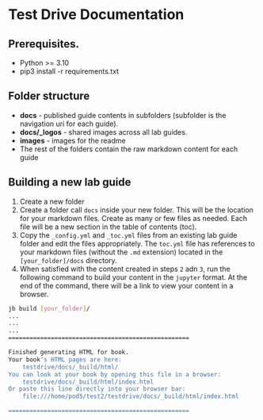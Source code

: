 # Test Drive Documentation

## Prerequisites.

- Python >= 3.10
- pip3 install -r requirements.txt

## Folder structure

- **docs** - published guide contents in subfolders (subfolder is the navigation uri for each guide).
- **docs/_logos** - shared images across all lab guides.
- **images** - images for the readme
- The rest of the folders contain the raw markdown content for each guide

## Building a new lab guide

1. Create a new folder 
2. Create a folder call `docs` inside your new folder. This will be the location for your markdown files. Create as many or few files as needed. Each file will be a new section in the table of contents (toc).
3. Copy the `_config.yml` and `_toc.yml` files from an existing lab guide folder and edit the files appropriately. The `toc.yml` file has references to your markdown files (without the `.md` extension) located in the `[your_folder]/docs` directory.
4. When satisfied with the content created in steps `2` adn `3`, run the following command to build your content in the `jupyter` format. At the end of the command, there will be a link to view your content in a browser.

```bash
jb build [your_folder]/
...
...
...
===================================================

Finished generating HTML for book.
Your book's HTML pages are here:
    testdrive/docs/_build/html/
You can look at your book by opening this file in a browser:
    testdrive/docs/_build/html/index.html
Or paste this line directly into your browser bar:
    file:///home/pod5/test2/testdrive/docs/_build/html/index.html

===================================================
```
